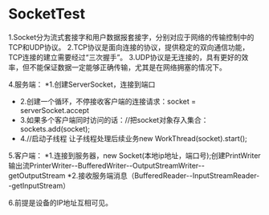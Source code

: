 # SocketTest

1.Socket分为流式套接字和用户数据报套接字，分别对应于网络的传输控制中的TCP和UDP协议。
2.TCP协议是面向连接的协议，提供稳定的双向通信功能，TCP连接的建立需要经过“三次握手”。
3.UDP协议是无连接的，具有更好的效率，但不能保证数据一定能够正确传输，尤其是在网络拥塞的情况下。


4.服务端：
*1.创建ServerSocket，连接到端口
* 2.创建一个循环，不停接收客户端的连接请求：socket = serverSocket.accept
* 3.如果多个客户端同时访问的话：//把socket对象存入集合：sockets.add(socket);
* 4.//启动子线程  让子线程处理后续业务new WorkThread(socket).start();
     
5.客户端：
*1.连接到服务器，new Socket(本地ip地址，端口号);创建PrintWriter输出流PrinterWriter--BufferedWriter--OutputStreamWriter--getOutputStream
*2.接收服务端消息（BufferedReader--InputStreamReader--getInputStream）

6.前提是设备的IP地址互相可见。
